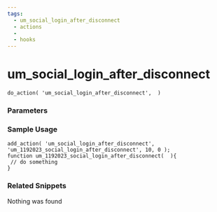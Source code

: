```yaml
---
tags: 
  - um_social_login_after_disconnect
  - actions
  - 
  - hooks
---
```

# um\_social\_login\_after\_disconnect

``` php:no-line-numbers
do_action( 'um_social_login_after_disconnect',  )
```
<div class='hook-sep'></div>

### Parameters

<div class='hook-sep'></div>



### Sample Usage

``` php:no-line-numbers
add_action( 'um_social_login_after_disconnect', 'um_1192023_social_login_after_disconnect', 10, 0 );
function um_1192023_social_login_after_disconnect(  ){
 // do something
}
```
<div class='hook-sep'></div>



### Related Snippets

Nothing was found

